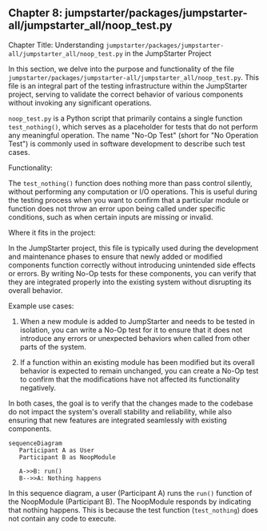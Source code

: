 ## Chapter 8: jumpstarter/packages/jumpstarter-all/jumpstarter_all/noop_test.py

 Chapter Title: Understanding `jumpstarter/packages/jumpstarter-all/jumpstarter_all/noop_test.py` in the JumpStarter Project

In this section, we delve into the purpose and functionality of the file `jumpstarter/packages/jumpstarter-all/jumpstarter_all/noop_test.py`. This file is an integral part of the testing infrastructure within the JumpStarter project, serving to validate the correct behavior of various components without invoking any significant operations.

`noop_test.py` is a Python script that primarily contains a single function `test_nothing()`, which serves as a placeholder for tests that do not perform any meaningful operation. The name "No-Op Test" (short for "No Operation Test") is commonly used in software development to describe such test cases.

Functionality:

The `test_nothing()` function does nothing more than pass control silently, without performing any computation or I/O operations. This is useful during the testing process when you want to confirm that a particular module or function does not throw an error upon being called under specific conditions, such as when certain inputs are missing or invalid.

Where it fits in the project:

In the JumpStarter project, this file is typically used during the development and maintenance phases to ensure that newly added or modified components function correctly without introducing unintended side effects or errors. By writing No-Op tests for these components, you can verify that they are integrated properly into the existing system without disrupting its overall behavior.

Example use cases:

1. When a new module is added to JumpStarter and needs to be tested in isolation, you can write a No-Op test for it to ensure that it does not introduce any errors or unexpected behaviors when called from other parts of the system.

2. If a function within an existing module has been modified but its overall behavior is expected to remain unchanged, you can create a No-Op test to confirm that the modifications have not affected its functionality negatively.

In both cases, the goal is to verify that the changes made to the codebase do not impact the system's overall stability and reliability, while also ensuring that new features are integrated seamlessly with existing components.

 ```mermaid
sequenceDiagram
    Participant A as User
    Participant B as NoopModule

    A->>B: run()
    B-->>A: Nothing happens
```

In this sequence diagram, a user (Participant A) runs the `run()` function of the NoopModule (Participant B). The NoopModule responds by indicating that nothing happens. This is because the test function (`test_nothing`) does not contain any code to execute.
